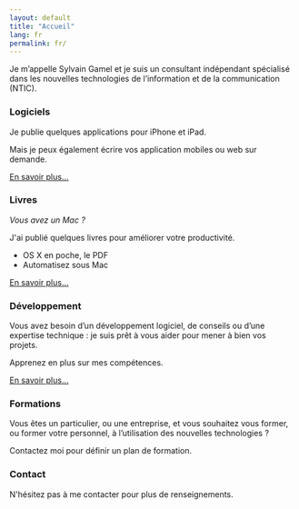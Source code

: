 ```yaml
---
layout: default
title: "Accueil"
lang: fr
permalink: fr/
---
```


Je m’appelle Sylvain Gamel et je suis un consultant indépendant spécialisé 
dans les nouvelles technologies de l’information et de la communication (NTIC).

### Logiciels

Je publie quelques applications pour iPhone et iPad.

Mais je peux également écrire vos application mobiles ou web
sur demande.

[En savoir plus...](/fr/applications)


### Livres

*Vous avez un Mac ?*

J'ai publié quelques livres pour améliorer votre productivité.

- OS X en poche, le PDF
- Automatisez sous Mac

[En savoir plus...](/fr/livres)


### Développement

Vous avez besoin d’un développement logiciel, de conseils ou d’une expertise 
technique : 
je suis prêt à vous aider pour mener à bien vos projets. 

Apprenez en plus sur mes compétences.

[En savoir plus...](/fr/a-propos)

### Formations

Vous êtes un particulier, ou une entreprise, et vous souhaitez vous former, 
ou former votre personnel, à l’utilisation des nouvelles technologies ? 

Contactez moi pour définir un plan de formation.

### Contact

N'hésitez pas à me contacter pour plus de renseignements.

